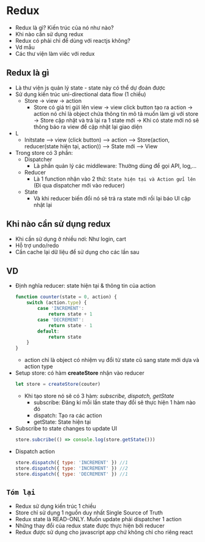 # Redux
- Redux là gì? Kiến trúc của nó như nào?
- Khi nào cần sử dụng redux 
- Redux có phải chỉ để dùng với reactjs không?
- Vd mẫu
- Các thư viện làm viêc với redux 

## Redux là gì 
- Là thư viện js quản lý state - state này có thể dự đoán được 
- Sử dụng kiến trúc uni-directional data flow (1 chiều)
    - Store -> view -> action 
        - Store có giá trị gửi lên view -> view click button tạo ra action -> action nó chỉ là object chứa thông tin mô tả muốn làm gì với store -> Store cập nhật và trả lại ra 1 state mới -> Khi có state mới nó sẽ thông báo ra view để cập nhật lại giao diện 
- L
    - Initstate  --> view (click button)  -->  action  -->  Store(action, reducer(state hiện tại, action))  --> State mới  --> View
- Trong store có 3 phần: 
    - Dispatcher 
        - Là phần quản lý các middleware: Thường dùng để gọi API, log,...
    - Reducer
        - Là 1 function nhận vào 2 thứ: `State hiện tại và Action gửi lên ` (Đi qua dispatcher mới vào reducer)
    - State 
        - Và khi reducer biến đổi nó sẽ trả ra state mới rồi lại báo UI cập nhật lại
## Khi nào cần sử dụng redux 
- Khi cần sử dụng ở nhiều nơi: Như login, cart 
- Hỗ trợ undo/redo 
- Cần cache lại dữ liệu để sử dụng cho các lần sau 

## VD
- Định nghĩa reducer: state hiện tại & thông tin của action
    ```js
    function counter(state = 0, action) {
        switch (action.type) {
            case 'INCREMENT': 
                return state + 1
            case 'DECREMENT': 
                return state - 1
            default: 
                return state
        }
    }
    ```
    - action chỉ là object có nhiệm vụ đổi từ state cũ sang state mới dựa và action type
- Setup store: có hàm **createStore** nhận vào reducer
    ```js 
    let store = createStore(couter)
    ```
    - Khi tạo store nó sẽ có 3 hàm: *subscribe, dispatch, getState*
        - subscribe: Đăng kí mỗi lần state thay đổi sẽ thực hiện 1 hàm nào đó
        - dispatch: Tạo ra các action
        - getState: State hiện tại
- Subscribe to state changes to update UI
    ```js 
    store.subcribe(() => console.log(store.getState()))
    ```
- Dispatch action 
    ```js
    store.dispatch({ type: 'INCREMENT' }) //1
    store.dispatch({ type: 'INCREMENT' }) //2
    store.dispatch({ type: 'DECREMENT' }) //1
    ```


## `Tóm lại` 
- Redux sử dụng kiến trúc 1 chiều 
- Store chỉ sử dụng 1 nguồn duy nhất Single Source of Truth
- Redux state là READ-ONLY. Muốn update phải dispatcher 1 action 
- Những thay đổi của redux state được thực hiện bởi reducer 
- Redux được sử dụng cho javascript app chứ không chỉ cho riêng react
